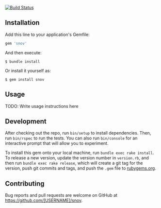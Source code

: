 [![Build Status](https://travis-ci.org/NEXL-LTS/snov-ruby.svg?branch=main)](https://travis-ci.org/NEXL-LTS/snov-ruby)

## Installation

Add this line to your application's Gemfile:

```ruby
gem 'snov'
```

And then execute:

    $ bundle install

Or install it yourself as:

    $ gem install snov

## Usage

TODO: Write usage instructions here

## Development

After checking out the repo, run `bin/setup` to install dependencies. Then, run `bin/rspec` to run the tests. You can also run `bin/console` for an interactive prompt that will allow you to experiment.

To install this gem onto your local machine, run `bundle exec rake install`. To release a new version, update the version number in `version.rb`, and then run `bundle exec rake release`, which will create a git tag for the version, push git commits and tags, and push the `.gem` file to [rubygems.org](https://rubygems.org).

## Contributing

Bug reports and pull requests are welcome on GitHub at https://github.com/[USERNAME]/snov.

